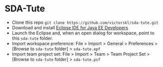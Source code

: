 # SDA-Tute
- Clone this repo `git clone https://github.com/victorskl/sda-tute.git`
- Download and install [Eclipse IDE for Java EE Developers](https://www.eclipse.org/downloads/eclipse-packages/)
- Launch the Eclipse and, when an open dialog for workspace, point to this `sda-tute` folder.
- Import workspace preference: File > Import > General > Preferences > [Browse to `sda-tute` folder] > `sda-tute.epf`
- Import team project set: File > Import > Team > Team Project Set > [Browse to `sda-tute` folder] > `sda-tute.psf`